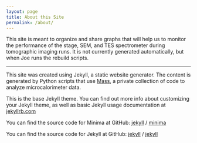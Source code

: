 ```yaml
---
layout: page
title: About this Site
permalink: /about/
---
```


This site is meant to organize and share graphs that will help us to monitor the performance of the stage, SEM, and TES spectrometer during tomographic imaging runs. It is not currently generated automatically, but when Joe runs the rebuild scripts.

<hr>

This site was created using Jekyll, a static website generator. The content is generated by Python scripts that use [Mass](https://bitbucket.org/joe_fowler/mass/), a private collection of code to analyze microcalorimeter data.

This is the base Jekyll theme. You can find out more info about customizing your Jekyll theme, as well as basic Jekyll usage documentation at [jekyllrb.com](https://jekyllrb.com/)

You can find the source code for Minima at GitHub:
[jekyll][jekyll-organization] /
[minima](https://github.com/jekyll/minima)

You can find the source code for Jekyll at GitHub:
[jekyll][jekyll-organization] /
[jekyll](https://github.com/jekyll/jekyll)


[jekyll-organization]: https://github.com/jekyll
